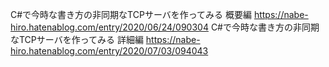 C#で今時な書き方の非同期なTCPサーバを作ってみる 概要編
https://nabe-hiro.hatenablog.com/entry/2020/06/24/090304
C#で今時な書き方の非同期なTCPサーバを作ってみる 詳細編
https://nabe-hiro.hatenablog.com/entry/2020/07/03/094043
